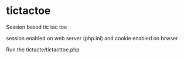 # tictactoe

Session based tic tac toe

session enabled on web server (php.ini) and cookie enabled on brwser

Run the tictacte/tictacttoe.php
